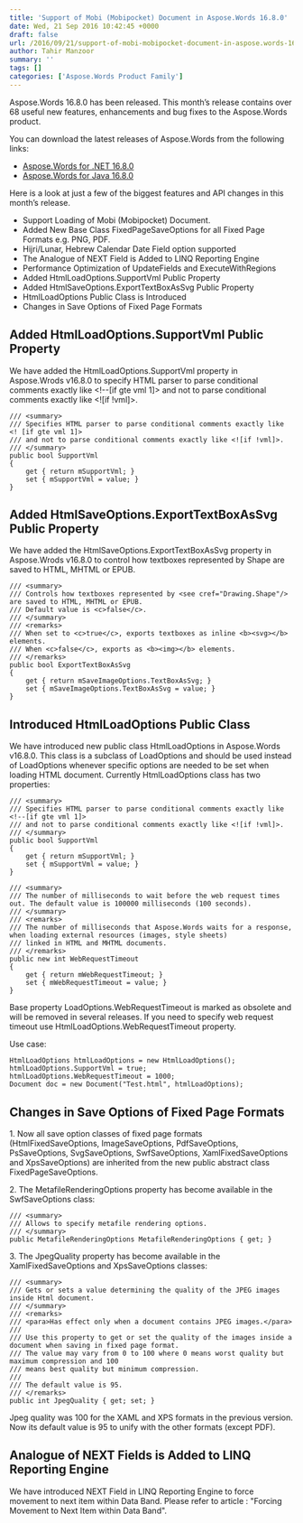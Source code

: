 ```yaml
---
title: 'Support of Mobi (Mobipocket) Document in Aspose.Words 16.8.0'
date: Wed, 21 Sep 2016 10:42:45 +0000
draft: false
url: /2016/09/21/support-of-mobi-mobipocket-document-in-aspose.words-16.8.0/
author: Tahir Manzoor
summary: ''
tags: []
categories: ['Aspose.Words Product Family']
---
```


[](http://www.aspose.com/.net/word-component.aspx)Aspose.Words 16.8.0 has been released. This month’s release contains over 68 useful new features, enhancements and bug fixes to the Aspose.Words product.

You can download the latest releases of Aspose.Words from the following links:

*   [Aspose.Words for .NET 16.8.0][1]
*   [Aspose.Words for Java 16.8.0][2]

Here is a look at just a few of the biggest features and API changes in this month’s release.

*   Support Loading of Mobi (Mobipocket) Document.
*   Added New Base Class FixedPageSaveOptions for all Fixed Page Formats e.g. PNG, PDF.
*   Hijri/Lunar, Hebrew Calendar Date Field option supported
*   The Analogue of NEXT Field is Added to LINQ Reporting Engine
*   Performance Optimization of UpdateFields and ExecuteWithRegions
*   Added HtmlLoadOptions.SupportVml Public Property
*   Added HtmlSaveOptions.ExportTextBoxAsSvg Public Property
*   HtmlLoadOptions Public Class is Introduced
*   Changes in Save Options of Fixed Page Formats

## Added HtmlLoadOptions.SupportVml Public Property

We have added the HtmlLoadOptions.SupportVml property in Aspose.Wrods v16.8.0 to specify HTML parser to parse conditional comments exactly like <!--\[if gte vml 1\]> and not to parse conditional comments exactly like <!\[if !vml\]>.

```
/// <summary>
/// Specifies HTML parser to parse conditional comments exactly like <! [if gte vml 1]>
/// and not to parse conditional comments exactly like <![if !vml]>.
/// </summary>
public bool SupportVml
{
    get { return mSupportVml; }
    set { mSupportVml = value; }
}
```

## Added HtmlSaveOptions.ExportTextBoxAsSvg Public Property

We have added the HtmlSaveOptions.ExportTextBoxAsSvg property in Aspose.Wrods v16.8.0 to control how textboxes represented by Shape are saved to HTML, MHTML or EPUB.

```
/// <summary>
/// Controls how textboxes represented by <see cref="Drawing.Shape"/> are saved to HTML, MHTML or EPUB. 
/// Default value is <c>false</c>.
/// </summary>
/// <remarks>
/// When set to <c>true</c>, exports textboxes as inline <b><svg></b> elements. 
/// When <c>false</c>, exports as <b><img></b> elements.
/// </remarks>
public bool ExportTextBoxAsSvg
{
    get { return mSaveImageOptions.TextBoxAsSvg; }
    set { mSaveImageOptions.TextBoxAsSvg = value; }
}
```

## Introduced HtmlLoadOptions Public Class

We have introduced new public class HtmlLoadOptions in Aspose.Words v16.8.0. This class is a subclass of LoadOptions and should be used instead of LoadOptions whenever specific options are needed to be set when loading HTML document. Currently HtmlLoadOptions class has two properties:

```
/// <summary>
/// Specifies HTML parser to parse conditional comments exactly like <!--[if gte vml 1]>
/// and not to parse conditional comments exactly like <![if !vml]>.
/// </summary>
public bool SupportVml
{
    get { return mSupportVml; }
    set { mSupportVml = value; }
}

/// <summary>
/// The number of milliseconds to wait before the web request times out. The default value is 100000 milliseconds (100 seconds).
/// </summary>
/// <remarks>
/// The number of milliseconds that Aspose.Words waits for a response, when loading external resources (images, style sheets)
/// linked in HTML and MHTML documents.
/// </remarks>
public new int WebRequestTimeout
{
    get { return mWebRequestTimeout; }
    set { mWebRequestTimeout = value; }
} 
```

Base property LoadOptions.WebRequestTimeout is marked as obsolete and will be removed in several releases. If you need to specify web request timeout use HtmlLoadOptions.WebRequestTimeout property.

Use case:

```
HtmlLoadOptions htmlLoadOptions = new HtmlLoadOptions();
htmlLoadOptions.SupportVml = true;
htmlLoadOptions.WebRequestTimeout = 1000;
Document doc = new Document("Test.html", htmlLoadOptions);
```

## Changes in Save Options of Fixed Page Formats

1\. Now all save option classes of fixed page formats (HtmlFixedSaveOptions, ImageSaveOptions, PdfSaveOptions, PsSaveOptions, SvgSaveOptions, SwfSaveOptions, XamlFixedSaveOptions and XpsSaveOptions) are inherited from the new public abstract class FixedPageSaveOptions.

2\. The MetafileRenderingOptions property has become available in the SwfSaveOptions class:

```
/// <summary>
/// Allows to specify metafile rendering options.
/// </summary>
public MetafileRenderingOptions MetafileRenderingOptions { get; }
```

3\. The JpegQuality property has become available in the XamlFixedSaveOptions and XpsSaveOptions classes:

```
/// <summary>
/// Gets or sets a value determining the quality of the JPEG images inside Html document.
/// </summary>
/// <remarks>
/// <para>Has effect only when a document contains JPEG images.</para>
///
/// Use this property to get or set the quality of the images inside a document when saving in fixed page format.
/// The value may vary from 0 to 100 where 0 means worst quality but maximum compression and 100
/// means best quality but minimum compression.
///
/// The default value is 95.
/// </remarks>
public int JpegQuality { get; set; } 
```

Jpeg quality was 100 for the XAML and XPS formats in the previous version. Now its default value is 95 to unify with the other formats (except PDF).

## Analogue of NEXT Fields is Added to LINQ Reporting Engine

We have introduced NEXT Field in LINQ Reporting Engine to force movement to next item within Data Band. Please refer to article : "Forcing Movement to Next Item within Data Band".




[1]: https://downloads.aspose.com/words/net
[2]: https://downloads.aspose.com/words/java




